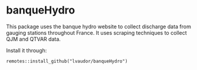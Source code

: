# banqueHydro

This package uses the banque hydro website to collect discharge data from gauging stations throughout France.
It uses scraping techniques to collect QJM and QTVAR data.

Install it through:

```{r}
remotes::install_github("lvaudor/banqueHydro")
```
